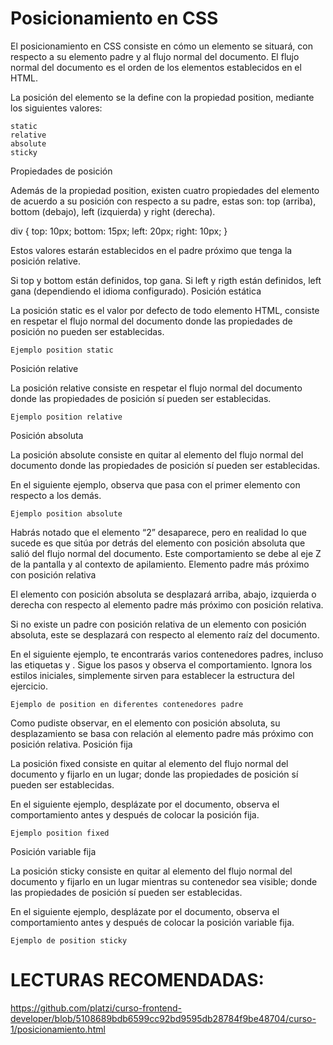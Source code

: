 # Posicionamiento en CSS

El posicionamiento en CSS consiste en cómo un elemento se situará, con respecto a su elemento padre y al flujo normal del documento. El flujo normal del documento es el orden de los elementos establecidos en el HTML.

La posición del elemento se la define con la propiedad position, mediante los siguientes valores:

    static
    relative
    absolute
    sticky

Propiedades de posición

Además de la propiedad position, existen cuatro propiedades del elemento de acuerdo a su posición con respecto a su padre, estas son: top (arriba), bottom (debajo), left (izquierda) y right (derecha).

div {
    top: 10px;
    bottom: 15px;
    left: 20px;
    right: 10px;
}

Estos valores estarán establecidos en el padre próximo que tenga la posición relative.

Si top y bottom están definidos, top gana. Si left y rigth están definidos, left gana (dependiendo el idioma configurado).
Posición estática

La posición static es el valor por defecto de todo elemento HTML, consiste en respetar el flujo normal del documento donde las propiedades de posición no pueden ser establecidas.

    Ejemplo position static

Posición relative

La posición relative consiste en respetar el flujo normal del documento donde las propiedades de posición sí pueden ser establecidas.

    Ejemplo position relative

Posición absoluta

La posición absolute consiste en quitar al elemento del flujo normal del documento donde las propiedades de posición sí pueden ser establecidas.

En el siguiente ejemplo, observa que pasa con el primer elemento con respecto a los demás.

    Ejemplo position absolute

Habrás notado que el elemento “2” desaparece, pero en realidad lo que sucede es que sitúa por detrás del elemento con posición absoluta que salió del flujo normal del documento. Este comportamiento se debe al eje Z de la pantalla y al contexto de apilamiento.
Elemento padre más próximo con posición relativa

El elemento con posición absoluta se desplazará arriba, abajo, izquierda o derecha con respecto al elemento padre más próximo con posición relativa.

Si no existe un padre con posición relativa de un elemento con posición absoluta, este se desplazará con respecto al elemento raíz del documento.

En el siguiente ejemplo, te encontrarás varios contenedores padres, incluso las etiquetas <html> y <body>. Sigue los pasos y observa el comportamiento. Ignora los estilos iniciales, simplemente sirven para establecer la estructura del ejercicio.

    Ejemplo de position en diferentes contenedores padre

Como pudiste observar, en el elemento con posición absoluta, su desplazamiento se basa con relación al elemento padre más próximo con posición relativa.
Posición fija

La posición fixed consiste en quitar al elemento del flujo normal del documento y fijarlo en un lugar; donde las propiedades de posición sí pueden ser establecidas.

En el siguiente ejemplo, desplázate por el documento, observa el comportamiento antes y después de colocar la posición fija.

    Ejemplo position fixed

Posición variable fija

La posición sticky consiste en quitar al elemento del flujo normal del documento y fijarlo en un lugar mientras su contenedor sea visible; donde las propiedades de posición sí pueden ser establecidas.

En el siguiente ejemplo, desplázate por el documento, observa el comportamiento antes y después de colocar la posición variable fija.

    Ejemplo de position sticky


# LECTURAS RECOMENDADAS:

https://github.com/platzi/curso-frontend-developer/blob/5108689bdb6599cc92bd9595db28784f9be48704/curso-1/posicionamiento.html